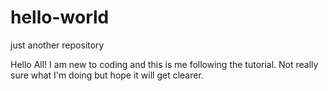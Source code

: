 # hello-world
just another repository

Hello All!
I am new to coding and this is me following the tutorial. Not really sure what I'm doing but hope it will get clearer.
